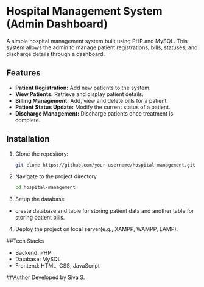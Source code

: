 # Hospital Management System (Admin Dashboard)

A simple hospital management system built using PHP and MySQL. This system allows the admin to manage patient registrations, bills, statuses, and discharge details through a dashboard.

## Features

- **Patient Registration:** Add new patients to the system.
- **View Patients:** Retrieve and display patient details.
- **Billing Management:** Add, view and delete bills for a patient.
- **Patient Status Update:** Modify the current status of a patient.
- **Discharge Management:** Discharge patients once treatment is complete.

## Installation

1. Clone the repository:
   ```sh
   git clone https://github.com/your-username/hospital-management.git

2. Navigate to the project directory
   ```sh
   cd hospital-management

3. Setup the database
- create database and table for storing patient data and another table for storing patient bills.
4. Deploy the project on local server(e.g., XAMPP, WAMPP, LAMP).

##Tech Stacks
- Backend: PHP
- Database: MySQL
- Frontend: HTML, CSS, JavaScript

##Author
Developed by Siva S.